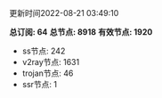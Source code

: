 更新时间2022-08-21 03:49:10

**总订阅: 64**
**总节点: 8918**
**有效节点: 1920**
- ss节点: 242
- v2ray节点: 1631
- trojan节点: 46
- ssr节点: 1
